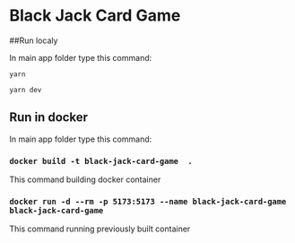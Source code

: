 # Black Jack Card Game

##Run localy

In main app folder type this command:

`yarn`

`yarn dev`

## Run in docker

In main app folder type this command:

### `docker build -t black-jack-card-game  . `

This command building docker container

### `docker run -d --rm -p 5173:5173 --name black-jack-card-game black-jack-card-game`

This command running previously built container
